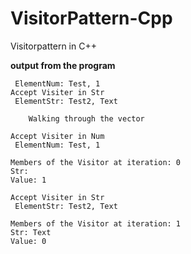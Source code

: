 # VisitorPattern-Cpp
Visitorpattern in C++


**output from the program**

```Accept Visiter in Num
 ElementNum: Test, 1
Accept Visiter in Str
 ElementStr: Test2, Text

	Walking through the vector

Accept Visiter in Num
 ElementNum: Test, 1

Members of the Visitor at iteration: 0
Str: 
Value: 1

Accept Visiter in Str
 ElementStr: Test2, Text

Members of the Visitor at iteration: 1
Str: Text
Value: 0
```
